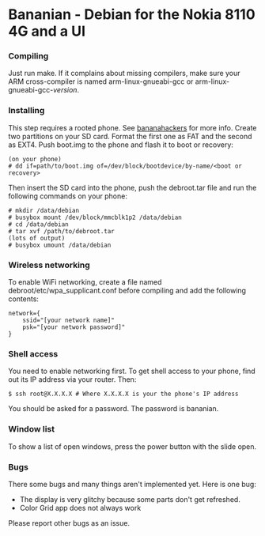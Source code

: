 # Bananian - Debian for the Nokia 8110 4G and a UI
### Compiling
Just run make. If it complains about missing compilers, make sure your ARM
cross-compiler is named arm-linux-gnueabi-gcc or arm-linux-gnueabi-gcc-_version_.
### Installing
This step requires a rooted phone. See
[bananahackers](https://sites.google.com/view/bananahackers/root) for more info.
Create two partitions on your SD card. Format the first one as FAT and the
second as EXT4. Push boot.img to the phone and flash it to boot or recovery:

    (on your phone)
    # dd if=path/to/boot.img of=/dev/block/bootdevice/by-name/<boot or recovery>

Then insert the SD card into the phone, push the debroot.tar file and run the
following commands on your phone:

    # mkdir /data/debian
    # busybox mount /dev/block/mmcblk1p2 /data/debian
    # cd /data/debian
    # tar xvf /path/to/debroot.tar
    (lots of output)
    # busybox umount /data/debian

### Wireless networking
To enable WiFi networking, create a file named debroot/etc/wpa\_supplicant.conf
before compiling and add the following contents:

    network={
        ssid="[your network name]"
        psk="[your network password]"
    }

### Shell access
You need to enable networking first.
To get shell access to your phone, find out its IP address via your router. Then:

    $ ssh root@X.X.X.X # Where X.X.X.X is your the phone's IP address

You should be asked for a password. The password is bananian.
### Window list
To show a list of open windows, press the power button with the slide open.
### Bugs
There some bugs and many things aren't implemented yet.
Here is one bug:
 - The display is very glitchy because some parts don't get refreshed.
 - Color Grid app does not always work

Please report other bugs as an issue.
